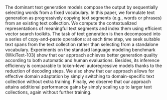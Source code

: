 The dominant text generation models compose the output by sequentially selecting
words from a fixed vocabulary. In this paper, we formulate text generation as
progressively copying text segments (e.g., words or phrases) from an existing text
collection. We compute the contextualized representations of meaningful text
segments and index them using efficient vector search toolkits. The task of text
generation is then decomposed into a series of copy-and-paste operations: at each
time step, we seek suitable text spans from the text collection rather than selecting
from a standalone vocabulary. Experiments on the standard language modeling
benchmark (WikiText-103) show that our approach achieves better generation
quality according to both automatic and human evaluations. Besides, its inference
efficiency is comparable to token-level autoregressive models thanks to the reduction of decoding steps. We also show that our approach allows for effective domain
adaptation by simply switching to domain-specific text collection without extra
training. Finally, we observe that our approach attains additional performance gains
by simply scaling up to larger text collections, again without further training.
